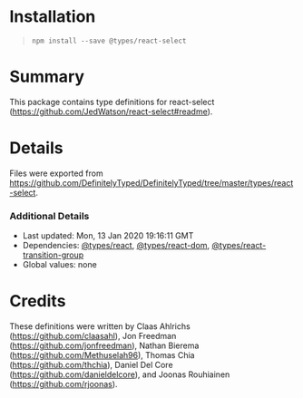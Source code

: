 # Installation
> `npm install --save @types/react-select`

# Summary
This package contains type definitions for react-select (https://github.com/JedWatson/react-select#readme).

# Details
Files were exported from https://github.com/DefinitelyTyped/DefinitelyTyped/tree/master/types/react-select.

### Additional Details
 * Last updated: Mon, 13 Jan 2020 19:16:11 GMT
 * Dependencies: [@types/react](https://npmjs.com/package/@types/react), [@types/react-dom](https://npmjs.com/package/@types/react-dom), [@types/react-transition-group](https://npmjs.com/package/@types/react-transition-group)
 * Global values: none

# Credits
These definitions were written by Claas Ahlrichs (https://github.com/claasahl), Jon Freedman (https://github.com/jonfreedman), Nathan Bierema (https://github.com/Methuselah96), Thomas Chia (https://github.com/thchia), Daniel Del Core (https://github.com/danieldelcore), and Joonas Rouhiainen (https://github.com/rjoonas).
